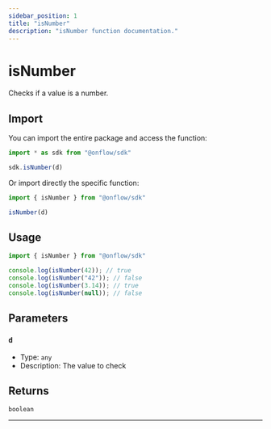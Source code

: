 ```yaml
---
sidebar_position: 1
title: "isNumber"
description: "isNumber function documentation."
---
```


<!-- THIS DOCUMENT IS AUTO-GENERATED FROM [onflow/sdk/src/interaction/interaction.ts](https://github.com/onflow/fcl-js/tree/master/packages/sdk/src/interaction/interaction.ts). DO NOT EDIT MANUALLY -->

# isNumber

Checks if a value is a number.

## Import

You can import the entire package and access the function:

```typescript
import * as sdk from "@onflow/sdk"

sdk.isNumber(d)
```

Or import directly the specific function:

```typescript
import { isNumber } from "@onflow/sdk"

isNumber(d)
```

## Usage

```typescript
import { isNumber } from "@onflow/sdk"

console.log(isNumber(42)); // true
console.log(isNumber("42")); // false
console.log(isNumber(3.14)); // true
console.log(isNumber(null)); // false
```

## Parameters

### `d` 

- Type: `any`
- Description: The value to check



## Returns

`boolean`


---